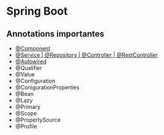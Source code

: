 # Spring Boot  

## Annotations importantes
- [@Component](./anotacao-component.md)
- [@Service | @Repository | @Controller | @RestController](./especificacoes-component.md)
- [@Autowired](./anotacao-autowired.md)
- @Qualifier
- @Value
- @Configuration
- @ConigurationProperties
- @Bean
- @Lazy
- @Primary
- @Scope
- @PropertySource
- @Profile

